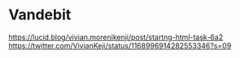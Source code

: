 # Vandebit
https://lucid.blog/vivian.morenikenji/post/startng-html-task-6a2
https://twitter.com/VivianKeji/status/1168996914282553346?s=09
